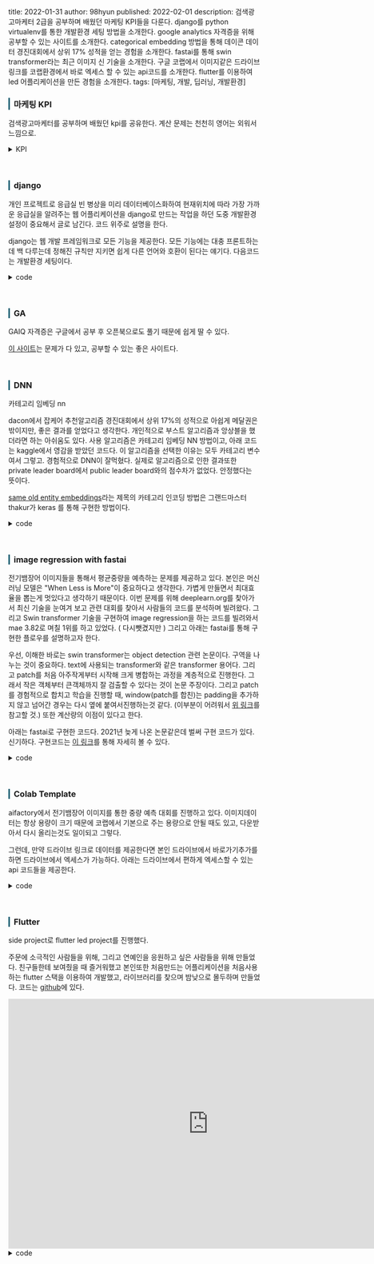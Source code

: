 title: 2022-01-31
author: 98hyun
published: 2022-02-01
description: 검색광고마케터 2급을 공부하며 배웠던 마케팅 KPI들을 다룬다. django를 python virtualenv를 통한 개발환경 세팅 방법을 소개한다. google analytics 자격증을 위해 공부할 수 있는 사이트를 소개한다. categorical embedding 방법을 통해 데이콘 데이터 경진대회에서 상위 17% 성적을 얻는 경험을 소개한다. fastai를 통해 swin transformer라는 최근 이미지 신 기술을 소개한다. 구글 코랩에서 이미지같은 드라이브링크를 코랩환경에서 바로 엑세스 할 수 있는 api코드를 소개한다. flutter를 이용하여 led 어플리케이션을 만든 경험을 소개한다. 
tags: [마케팅, 개발, 딥러닝, 개발환경]

<h3 style="border-left: solid 3px #0E6073;"><span style="background-color:#2e3f59"></span> &nbsp; 마케팅 KPI  </h3>

검색광고마케터를 공부하며 배웠던 kpi를 공유한다. 계산 문제는 천천히 영어는 외워서 느낌으로.

<details><summary>KPI</summary><blockquote><pre><code>

CPS = 총광고비 / 구매건수 => 하나 파는데 드는 광고비용. ( CPA, CPI, CPC 등 같은 뜻)
ROI = 광고수익 / 광고비 * 100
ROAS = 광고매출 / 광고비 * 100 ( ROAS * CPS = 객단가 )
CVR = 전환율 
CTR = 클릭수 / 노출수 * 100 
최대허용 CPC = 객단가 * 이익률 * 전환율

</code></pre></blockquote></details>

<br>

<h3 style="border-left: solid 3px #0E6073;"><span style="background-color:#2e3f59"></span> &nbsp; django </h3>

개인 프로젝트로 응급실 빈 병상을 미리 데이터베이스화하여 현재위치에 따라 가장 가까운 응급실을 알려주는 웹 어플리케이션을 django로 만드는 작업을 하던 도중 개발환경설정이 중요해서 글로 남긴다. 코드 위주로 설명을 한다. 

django는 웹 개발 프레임워크로 모든 기능을 제공한다. 모든 기능에는 대충 프론트하는데 백 다루는데 정해진 규칙만 지키면 쉽게 다른 언어와 호환이 된다는 얘기다. 다음코드는 개발환경 세팅이다.

<details><summary>code</summary><blockquote><pre><code>

0. virtualenv {venv:가상환경 이름} -> cd venv/scripts -> activate.bat -> (after change env) pip install django
1. django-admin startproject {projName} -> cd {projName}
2. (in projName forder) python manage.py runserver -> start
3. python manage.py startapp {appName} -> create urls.py and make views.py -> edit projName urls.py using 'include' -> settings.py(templates,installed_apps)

</code></pre></blockquote></details>

<br>

<h3 style="border-left: solid 3px #0E6073;"><span style="background-color:#2e3f59"></span> &nbsp; GA </h3>

GAIQ 자격증은 구글에서 공부 후 오픈북으로도 풀기 때문에 쉽게 딸 수 있다.

<a href="https://dachata.com/class/gaiq-questions-and-explanations/" target="_blank">이 사이트</a>는 문제가 다 있고, 공부할 수 있는 좋은 사이트다. 

<br>

<h3 style="border-left: solid 3px #0E6073;"><span style="background-color:#2e3f59"></span> &nbsp; DNN </h3>

카테고리 임베딩 nn

dacon에서 잡케어 추천알고리즘 경진대회에서 상위 17%의 성적으로 아쉽게 메달권은 밖이지만, 좋은 결과를 얻었다고 생각한다. 개인적으로 부스트 알고리즘과 앙상블을 했더라면 하는 아쉬움도 있다. 사용 알고리즘은 카테고리 임베딩 NN 방법이고, 아래 코드는 kaggle에서 영감을 받았던 코드다. 이 알고리즘을 선택한 이유는 모두 카테고리 변수여서 그렇고. 경험적으로 DNN이 잘먹혔다. 실제로 알고리즘으로 인한 결과또한 private leader board에서 public leader board와의 점수차가 없었다. 안정했다는 뜻이다.

<a href="https://www.kaggle.com/abhishek/same-old-entity-embeddings">same old entity embeddings</a>라는 제목의 카테고리 인코딩 방법은 그랜드마스터 thakur가 keras 를 통해 구현한 방법이다. 

<details><summary>code</summary><blockquote><pre><code>

def create_model(data, catcols):    
    inputs = []
    outputs = []
    for c in catcols:
        ## categorical columns를 하나씩 긁어와서 종류를 unique value에 담는다.
        num_unique_values = int(data[c].nunique())
        ## 만약 그 종류가 50개를 넘기면 50개로 하고, 아니면 나누기 2해서 올림으로 처리한다.
        embed_dim = int(min(np.ceil((num_unique_values)/2), 50))
        ## input의 의미는 tabular에서 열 하나하나를 넣으려는거다. 그래서 shape를 한줄 즉, 예를 들어, 첫번째 열이 35개 종류의 카테고리 열이라서 (1,) 다음 열도 (1,) 종류에 상관없이 한줄의 array가 input으로 가게 된다. 
        inp = layers.Input(shape=(1,))
        ## 0부터치기 때문에 +1 하고, 아까정한 embed_dim으로 임베딩한다. 
        out = layers.Embedding(num_unique_values + 1, embed_dim, name=c)(inp)
        ## spatialDropout1D의 의미가 헷갈렸는데 stackoverflow에서 이해한 바를 써보면 기존 dropout과 차이점은 독립적으로 어떤 input의 element를 0으로 두는 것이 아닌 한 채널 즉, 우리가 말하는 (2,2,4)에서 axis=1 (2,0,4) 로 모든 축을 0 으로 만드는 방법이라고 한다. 이게 좋은 이유는 채널들간의 독립성을 유지해주기 위함이라고 한다. 
        out = layers.SpatialDropout1D(0.3)(out)
        out = layers.Reshape(target_shape=(embed_dim, ))(out)
        inputs.append(inp)
        outputs.append(out)
    
    ## 그리고 여기서 합친다. 각각의 열이 4개의 종류, 50개의 종류 등 여러가지를 합친후
    x = layers.Concatenate()(outputs)
    ## batch 정규화돌리고 - 여기서 batch는 세로, layer정규화는 가가라고 기억하면 쉽다.
    ## 어렵게 말하면 batch는 특성단위 정규화, layer는 샘플단위 정규화.
    x = layers.BatchNormalization()(x)
    
    x = layers.Dense(300, activation="relu")(x)
    x = layers.Dropout(0.3)(x)
    x = layers.BatchNormalization()(x)
    
    x = layers.Dense(300, activation="relu")(x)
    x = layers.Dropout(0.3)(x)
    x = layers.BatchNormalization()(x)
    
    ## 그리고 softmax 뿌려주기
    y = layers.Dense(2, activation="softmax")(x)

    model = Model(inputs=inputs, outputs=y)
    return model

</code></pre></blockquote></details>

<br>

<h3 style="border-left: solid 3px #0E6073;"><span style="background-color:#2e3f59"></span> &nbsp; image regression with fastai </h3>

전기뱀장어 이미지들을 통해서 평균중량을 예측하는 문제를 제공하고 있다. 본인은 머신러닝 모델은 
"When Less is More"이 중요하다고 생각한다. 가볍게 만들면서 최대효율을 뽑는게 멋있다고 생각하기 때문이다. 이번 문제를 위해 deeplearn.org를 찾아가서 최신 기술을 눈여겨 보고 관련 대회를 찾아서 사람들의 코드를 분석하며 빌려왔다. 그리고 Swin transformer 기술을 구현하여 image regression을 하는 코드를 빌려와서 mae 3.82로 며칠 1위를 하고 있었다. ( 다시뺏겼지만 ) 그리고 아래는 fastai를 통해 구현한 플로우를 설명하고자 한다. 

우선, 이해한 바로는 swin transformer는 object detection 관련 논문이다. 구역을 나누는 것이 중요하다. text에 사용되는 transformer와 같은 transformer 용어다. 그리고 patch를 처음 아주작게부터 시작해 크게 병합하는 과정을 계층적으로 진행한다. 그래서 작은 객체부터 큰객체까지 잘 검출할 수 있다는 것이 논문 주장이다. 그리고 patch를 경험적으로 합치고 학습을 진행할 때, window(patch를 합친)는 padding을 추가하지 않고 넘어간 경우는 다시 옆에 붙여서진행하는것 같다. (이부분이 어려워서 <a href="https://deep-learning-study.tistory.com/728#:~:text=ViT%EC%9D%98%20self%2Dattention%EC%9D%80,%EB%B9%A8%EB%9D%BC%EC%A7%84%EB%8B%A4%EB%8A%94%20%EC%9E%A5%EC%A0%90%EC%9D%B4%20%EC%9E%88%EC%8A%B5%EB%8B%88%EB%8B%A4.">위 링크</a>를 참고할 것.) 또한 계산량의 이점이 있다고 한다. 

아래는 fastai로 구현한 코드다. 2021년 늦게 나온 논문같은데 벌써 구현 코드가 있다. 신기하다. 구현코드는 <a href="https://colab.research.google.com/drive/1-OkbtFqrlo6hRSPJzJ0FiB4h13kkbqE1?usp=sharing">이 링크</a>를 통해 자세히 볼 수 있다.

<details><summary>code</summary><blockquote><pre><code>

# fastai를 통해서 각각은 resize를 통해 224x224로, 계산의 복잡도를 낮추기 위해서
# batch transforms에는 세개의 basic transform을 적용한다.
dls = ImageDataLoaders.from_df(train_df, #pass in train DataFrame
                               path='/content/dataset',
                               valid_pct=0.2, #80-20 train-validation random split
                               seed=999, #seed
                               fn_col='path', #filename/path is in the second column of the DataFrame
                               label_col='norm_AvgWeight', #label is in the first column of the DataFrame
                               y_block=RegressionBlock, #The type of target
                               bs=8, #pass in batch size
                               num_workers=8,
                               item_tfms=Resize(224), #pass in item_tfms
                               batch_tfms=setup_aug_tfms([Dihedral(),Zoom(),Warp()])) #pass in batch_tfms

# Swin Transformer 모델을 기본으로 훈련한다. 그에 필요한 파일을 load한다. 
model = create_model('swin_large_patch4_window7_224', pretrained=True, num_classes=dls.c)

# metric은 120을 곱한 mae로 한다. 
def eel_mae(input,target):
    return 120*(F.l1_loss(F.sigmoid(input.flatten()), target))

# 분류문제로 치환한다.
# AccumMetric은 메트릭을 계산하기 위해 유효성 검사에서 모든 배치의 누적 예측값을 사용한다.
learn = Learner(dls, model, loss_func=BCEWithLogitsLossFlat(), metrics=AccumMetric(eel_mae))
</code></pre></blockquote></details>

<br>

<h3 style="border-left: solid 3px #0E6073;"><span style="background-color:#2e3f59"></span> &nbsp; Colab Template</h3>

aifactory에서 전기뱀장어 이미지를 통한 중량 예측 대회를 진행하고 있다.
이미지데이터는 항상 용량이 크기 때문에 코랩에서 기본으로 주는 용량으로 안될 때도 있고, 다운받아서 다시 올리는것도 일이되고 그렇다. 

그런데, 만약 드라이브 링크로 데이터를 제공한다면 본인 드라이브에서 바로가기추가를 하면 드라이브에서 엑세스가 가능하다. 아래는 드라이브에서 편하게 엑세스할 수 있는 api 코드들을 제공한다. 

<details><summary>code</summary><blockquote><pre><code>

## 엑세스
from google.colab import drive
drive.mount('/content/drive/')

## zipfile 압축해제 
import zipfile

zip_ref = zipfile.ZipFile("/content/drive/MyDrive/colab/dataset.zip", 'r')
zip_ref.extractall("/content")
zip_ref.close()

## 번외 - 개발중 오래켜두기 위한 

function ClickConnect(){
    console.log("코랩 연결 끊김 방지");
    document.querySelector("colab-toolbar-button#connect").click()
}
setInterval(ClickConnect, 60 * 1000)

## submit 파일 접근
from google.colab import files
files.download('submission04.csv')

</code></pre></blockquote></details>

<br>

<h3 style="border-left: solid 3px #0E6073;"><span style="background-color:#2e3f59"></span> &nbsp; Flutter </h3>

side project로 flutter led project를 진행했다. 

주문에 소극적인 사람들을 위해, 그리고 연예인을 응원하고 싶은 사람들을 위해 만들었다.
친구들한테 보여줬을 때 즐거워했고 본인또한 처음만드는 어플리케이션을 처음사용하는 flutter 스택을 이용하여 개발했고, 라이브러리를 찾으며 밤낮으로 몰두하며 만들었다. 코드는 <a href="https://github.com/98hyun/side/tree/master/fapp1" target="_black">github</a>에 있다.  

<iframe width="800" height="500" src="https://www.youtube.com/embed/cULrtfQt1f4" title="YouTube video player" frameborder="0" allow="accelerometer; autoplay; clipboard-write; encrypted-media; gyroscope; picture-in-picture" allowfullscreen></iframe>

<details><summary>code</summary><blockquote><pre><code>

## open
open -a simulator

## develop
flutter create {app name}
flutter run -> press R in order to reload hot

## after connecting iphone
flutte run -d {device name} --release

</code></pre></blockquote></details>

<br>